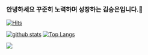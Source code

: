 ### 안녕하세요 꾸준히 노력하며 성장하는 김승은입니다.👋
[![Hits](https://hits.seeyoufarm.com/api/count/incr/badge.svg?url=https%3A%2F%2Fgithub.com%2Fseunghoria)](https://hits.seeyoufarm.com)
<!--
**seunghoria/seunghoria** is a ✨ _special_ ✨ repository because its `README.md` (this file) appears on your GitHub profile.

Here are some ideas to get you started:

- 🔭 I’m currently working on ...
- 🌱 I’m currently learning ...
- 👯 I’m looking to collaborate on ...
- 🤔 I’m looking for help with ...
- 💬 Ask me about ...
- 📫 How to reach me: ...
- 😄 Pronouns: ...
- ⚡ Fun fact: ...
-->

[![github stats](https://github-readme-stats.vercel.app/api?username=seunghoria&show_icons=true&hide_border=true)](https://github.com/seunghoria)
[![Top Langs](https://github-readme-stats.vercel.app/api/top-langs/?username=seunghoria&layout=compact)](https://github.com/seunghoria)

<!-- <a href="" target="_blank"><img src="https://img.shields.io/badge/Android-3DDC84?style=flat-square&logo=Android&logoColor=white"/></a> -->
<!-- <a href="" target="_blank"><img src="https://img.shields.io/badge/JAVA-007396?style=flat-square&logo=Java&logoColor=white"/></a> -->
<!-- <a href="" target="_blank"><img src="https://img.shields.io/badge/Kotlin-0095D5?style=flat-square&logo=Kotlin&logoColor=white"/></a> -->
<a href="" target="_blank"><img src="https://img.shields.io/badge/Python-3776AB?style=flat-square&logo=Python&logoColor=white"/></a> 
